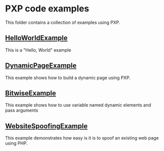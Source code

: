 # PXP code examples

This folder contains a collection of examples using PXP.

## [HelloWorldExample](HelloWorldExample/index.php)
This is a "Hello, World" example 

## [DynamicPageExample](DynamicPageExample/index.php)
This example shows how to build a dynamic page using PXP.

## [BitwiseExample](BitwiseExample/index.php)
This example shows how to use variable named dynamic elements and pass arguments

## [WebsiteSpoofingExample](WebsiteSpoofingExample/index.php)
This example demonstrates how easy is it is to spoof an existing web page using PHP.